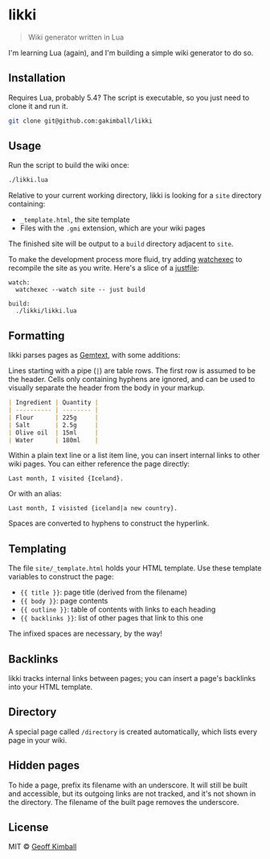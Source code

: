 # likki

> Wiki generator written in Lua

I'm learning Lua (again), and I'm building a simple wiki generator to do so.

## Installation

Requires Lua, probably 5.4? The script is executable, so you just need to clone it and run it.

```bash
git clone git@github.com:gakimball/likki
```

## Usage

Run the script to build the wiki once:

```bash
./likki.lua
```

Relative to your current working directory, likki is looking for a `site` directory containing:

- `_template.html`, the site template
- Files with the `.gmi` extension, which are your wiki pages

The finished site will be output to a `build` directory adjacent to `site`.

To make the development process more fluid, try adding [watchexec](https://github.com/watchexec/watchexec) to recompile the site as you write. Here's a slice of a [justfile](https://github.com/casey/just):

```
watch:
  watchexec --watch site -- just build

build:
  ./likki/likki.lua
```

## Formatting

likki parses pages as [Gemtext](https://gemini.circumlunar.space/docs/gemtext.gmi), with some additions:

Lines starting with a pipe (`|`) are table rows. The first row is assumed to be the header. Cells only containing hyphens are ignored, and can be used to visually separate the header from the body in your markup.

```markdown
| Ingredient | Quantity |
| ---------- | -------- |
| Flour      | 225g     |
| Salt       | 2.5g     |
| Olive oil  | 15ml     |
| Water      | 180ml    |
```

Within a plain text line or a list item line, you can insert internal links to other wiki pages. You can either reference the page directly:

```
Last month, I visited {Iceland}.
```

Or with an alias:

```
Last month, I visisted {iceland|a new country}.
```

Spaces are converted to hyphens to construct the hyperlink.

## Templating

The file `site/_template.html` holds your HTML template. Use these template variables to construct the page:

- `{{ title }}`: page title (derived from the filename)
- `{{ body }}`: page contents
- `{{ outline }}`: table of contents with links to each heading
- `{{ backlinks }}`: list of other pages that link to this one

The infixed spaces are necessary, by the way!

## Backlinks

likki tracks internal links between pages; you can insert a page's backlinks into your HTML template.

## Directory

A special page called `/directory` is created automatically, which lists every page in your wiki.

## Hidden pages

To hide a page, prefix its filename with an underscore. It will still be built and accessible, but its outgoing links are not tracked, and it's not shown in the directory. The filename of the built page removes the underscore.

## License

MIT &copy; [Geoff Kimball](https://geoffkimball.com)
